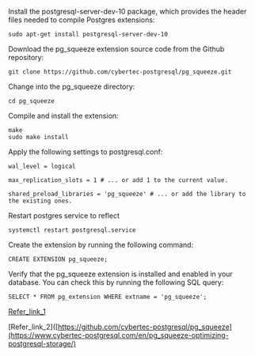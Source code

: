  Install the postgresql-server-dev-10 package, which provides the header files needed to compile Postgres extensions:

```
sudo apt-get install postgresql-server-dev-10
```

 Download the pg_squeeze extension source code from the Github repository:

```
git clone https://github.com/cybertec-postgresql/pg_squeeze.git
```

 Change into the pg_squeeze directory:
```
cd pg_squeeze
```

Compile and install the extension:
```
make
sudo make install
```

Apply the following settings to postgresql.conf:

```
wal_level = logical

max_replication_slots = 1 # ... or add 1 to the current value.

shared_preload_libraries = 'pg_squeeze' # ... or add the library to the existing ones.
```

Restart postgres service to reflect
```
systemctl restart postgresql.service
```
 
Create the extension by running the following command:
```
CREATE EXTENSION pg_squeeze; 
```
Verify that the pg_squeeze extension is installed and enabled in your database. You can check this by running the following SQL query:
```
SELECT * FROM pg_extension WHERE extname = 'pg_squeeze';
```

[Refer_link_1](https://github.com/cybertec-postgresql/pg_squeeze)

[Refer_link_2]([https://github.com/cybertec-postgresql/pg_squeeze](https://www.cybertec-postgresql.com/en/pg_squeeze-optimizing-postgresql-storage/)


